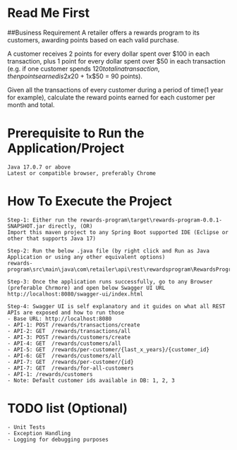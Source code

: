 # Read Me First

##Business Requirement
A retailer offers a rewards program to its customers, awarding points based on each valid purchase. 

A customer receives 2 points for every dollar spent over $100 in each transaction, plus 1 point for every dollar spent over $50 in each transaction 
(e.g. if one customer spends $120 total in a transaction, then points earned is 2x$20 + 1x$50 = 90 points).

Given all the transactions of every customer during a period of time(1 year for example), calculate the reward points earned for each customer per month and total.

# Prerequisite to Run the Application/Project
	Java 17.0.7 or above
	Latest or compatible browser, preferably Chrome

# How To Execute the Project
	Step-1: Either run the rewards-program\target\rewards-program-0.0.1-SNAPSHOT.jar directly, (OR)
	Import this maven project to any Spring Boot supported IDE (Eclipse or other that supports Java 17)

	Step-2: Run the below .java file (by right click and Run as Java Application or using any other equivalent options)
	rewards-program\src\main\java\com\retailer\api\rest\rewardsprogram\RewardsProgramApplication.java

	Step-3: Once the application runs successfully, go to any Browser (preferable Chrmore) and open below Swagger UI URL
	http://localhost:8080/swagger-ui/index.html	
	
	Step-4: Swagger UI is self explanatory and it guides on what all REST APIs are exposed and how to run those
	- Base URL: http://localhost:8080
	- API-1: POST /rewards/transactions/create
	- API-2: GET  /rewards/transactions/all
	- API-3: POST /rewards/customers/create
	- API-4: GET  /rewards/customers/all
	- API-5: GET  /rewards/per-customer/{last_x_years}/{customer_id}
	- API-6: GET  /rewards/customers/all
	- API-7: GET  /rewards/per-customer/{id}
	- API-7: GET  /rewards/for-all-customers		
	- API-1: /rewards/customers
	- Note: Default customer ids available in DB: 1, 2, 3


# TODO list (Optional)
	- Unit Tests
	- Exception Handling
	- Logging for debugging purposes
